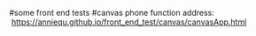 #some front end tests
#canvas phone function address:
 https://anniequ.github.io/front_end_test/canvas/canvasApp.html
